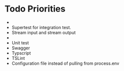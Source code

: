 # Todo Priorities
* 
* Supertest for integration test.
* Stream input and stream output
*
* Unit test
* Swagger
* Typscript
* TSLint
* Configuration file instead of pulling from process.env
